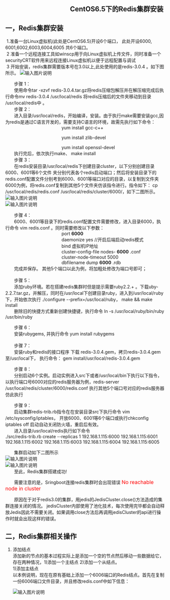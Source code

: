                                               

## &nbsp;&nbsp;&nbsp;&nbsp;&nbsp;&nbsp;&nbsp;&nbsp;&nbsp;&nbsp;&nbsp;&nbsp;&nbsp;&nbsp;&nbsp;&nbsp;&nbsp;&nbsp;&nbsp;&nbsp;&nbsp;&nbsp;&nbsp;&nbsp;&nbsp;&nbsp;&nbsp;&nbsp;&nbsp;&nbsp;&nbsp;&nbsp;&nbsp;&nbsp;&nbsp;&nbsp;&nbsp;&nbsp;&nbsp;&nbsp;  CentOS6.5下的Redis集群安装

## 一，Redis集群安装  <br>

&nbsp;1.准备一台Linux虚拟机(此处是CentOS6.5)开设6个端口， 此处开设6000, 6001,6002,6003,6004,6005 共6个端口。<br>
&nbsp;2 准备一个远程连接工具如winscp用于向Linux虚拟机上传文件，同时准备一个securityCRT软件用来远程连接Linux虚拟机以便于远程配置与调试<br>
&nbsp;3 开始安装，redis集群需要版本号在3.0以上,此处使用的是redis-3.0.4 。如下图所示。
                       ![输入图片说明](https://images.gitee.com/uploads/images/2018/1211/143420_5104c1b9_1648495.png "1.png") <br>
 
&nbsp;&nbsp;&nbsp;&nbsp;&nbsp;&nbsp;   步骤 1： <br>
&nbsp;&nbsp;&nbsp;&nbsp;&nbsp;&nbsp;       使用命令tar -xzvf redis-3.0.4.tar.gz将redis压缩包解压并在解压缩完成后执行命令mv redis-3.0.4 /usr/local/redis 将redis压缩后的文件夹移动到目录 /usr/local/redis中 。 <br>
&nbsp;&nbsp;&nbsp;&nbsp;&nbsp;&nbsp;   步骤 2：               
&nbsp;&nbsp;&nbsp;&nbsp;&nbsp;&nbsp;       进入目录/usr/local/redis，开始编译，安装。由于执行make需要安装gcc,因为redis是通过C语言开发的，需要支持C语言的环境，故需先执行如下命令：<br>
&nbsp;&nbsp;&nbsp;&nbsp;&nbsp;&nbsp;&nbsp;&nbsp;&nbsp;&nbsp;&nbsp;&nbsp;&nbsp;&nbsp;&nbsp;&nbsp;&nbsp;&nbsp;&nbsp;&nbsp;&nbsp;&nbsp;&nbsp;&nbsp;&nbsp;&nbsp;&nbsp;&nbsp;&nbsp;&nbsp;&nbsp;&nbsp;&nbsp;&nbsp;&nbsp;&nbsp;&nbsp;&nbsp;&nbsp;&nbsp;&nbsp;&nbsp;&nbsp;&nbsp; yum install gcc-c++ <br>

&nbsp;&nbsp;&nbsp;&nbsp;&nbsp;&nbsp;&nbsp;&nbsp;&nbsp;&nbsp;&nbsp;&nbsp;&nbsp;&nbsp;&nbsp;&nbsp;&nbsp;&nbsp;&nbsp;&nbsp;&nbsp;&nbsp;&nbsp;&nbsp;&nbsp;&nbsp;&nbsp;&nbsp;&nbsp;&nbsp;&nbsp;&nbsp;&nbsp;&nbsp;&nbsp;&nbsp;&nbsp;&nbsp;&nbsp;&nbsp;&nbsp;&nbsp;&nbsp;&nbsp; yum install zlib-devel <br>

&nbsp;&nbsp;&nbsp;&nbsp;&nbsp;&nbsp;&nbsp;&nbsp;&nbsp;&nbsp;&nbsp;&nbsp;&nbsp;&nbsp;&nbsp;&nbsp;&nbsp;&nbsp;&nbsp;&nbsp;&nbsp;&nbsp;&nbsp;&nbsp;&nbsp;&nbsp;&nbsp;&nbsp;&nbsp;&nbsp;&nbsp;&nbsp;&nbsp;&nbsp;&nbsp;&nbsp;&nbsp;&nbsp;&nbsp;&nbsp;&nbsp;&nbsp;&nbsp;&nbsp; yum install openssl-devel <br>
&nbsp;&nbsp;&nbsp;&nbsp;&nbsp;&nbsp; 执行完后，依次执行make、  make install <br>
&nbsp;&nbsp;&nbsp;&nbsp;&nbsp;&nbsp;   步骤 3： <br>
&nbsp;&nbsp;&nbsp;&nbsp;&nbsp;&nbsp;   在redis安装目录/usr/local/redis下创建目录cluster，以下分别创建目录6000、6001等6个文件
夹分别代表各个redis启动端口；然后将安装目录下的redis.conf配置文件分别考到6000、6001等端口对应的目录，以复制到文件夹6000为例，将redis.conf复制到其他5个文件夹仿该指令进行。指令如下：  cp /usr/local/redis/redis.conf /usr/local/redis/cluster/6000/，如下二图所示。<br>
![输入图片说明](https://images.gitee.com/uploads/images/2018/1211/145333_82c9146c_1648495.png "2.png") <br>
![输入图片说明](https://images.gitee.com/uploads/images/2018/1211/145346_5cc3a6a9_1648495.png "3.png") <br>
    
&nbsp;&nbsp;&nbsp;&nbsp;&nbsp;&nbsp;   步骤 4： <br>
&nbsp;&nbsp;&nbsp;&nbsp;&nbsp;&nbsp;   6000、6001等目录下的redis.conf配置文件需要修改，进入目录6000，执行命令 vim redis.conf 。同时需要修改以下参数：<br>
&nbsp;&nbsp;&nbsp;&nbsp;&nbsp;&nbsp;&nbsp;&nbsp;&nbsp;&nbsp;&nbsp;&nbsp;&nbsp;&nbsp;&nbsp;&nbsp;&nbsp;&nbsp;&nbsp;&nbsp;&nbsp;&nbsp;&nbsp;&nbsp;&nbsp;&nbsp;&nbsp;&nbsp;&nbsp;&nbsp;&nbsp;&nbsp;&nbsp;&nbsp;&nbsp;&nbsp;&nbsp;&nbsp;&nbsp;&nbsp;&nbsp;&nbsp;&nbsp;&nbsp;  port  **6000**  <br>
&nbsp;&nbsp;&nbsp;&nbsp;&nbsp;&nbsp;&nbsp;&nbsp;&nbsp;&nbsp;&nbsp;&nbsp;&nbsp;&nbsp;&nbsp;&nbsp;&nbsp;&nbsp;&nbsp;&nbsp;&nbsp;&nbsp;&nbsp;&nbsp;&nbsp;&nbsp;&nbsp;&nbsp;&nbsp;&nbsp;&nbsp;&nbsp;&nbsp;&nbsp;&nbsp;&nbsp;&nbsp;&nbsp;&nbsp;&nbsp;&nbsp;&nbsp;&nbsp;&nbsp;  daemonize yes     //开启后端启动redis模式  <br>
&nbsp;&nbsp;&nbsp;&nbsp;&nbsp;&nbsp;&nbsp;&nbsp;&nbsp;&nbsp;&nbsp;&nbsp;&nbsp;&nbsp;&nbsp;&nbsp;&nbsp;&nbsp;&nbsp;&nbsp;&nbsp;&nbsp;&nbsp;&nbsp;&nbsp;&nbsp;&nbsp;&nbsp;&nbsp;&nbsp;&nbsp;&nbsp;&nbsp;&nbsp;&nbsp;&nbsp;&nbsp;&nbsp;&nbsp;&nbsp;&nbsp;&nbsp;&nbsp;&nbsp;  bind 虚拟机IP地址  <br>
&nbsp;&nbsp;&nbsp;&nbsp;&nbsp;&nbsp;&nbsp;&nbsp;&nbsp;&nbsp;&nbsp;&nbsp;&nbsp;&nbsp;&nbsp;&nbsp;&nbsp;&nbsp;&nbsp;&nbsp;&nbsp;&nbsp;&nbsp;&nbsp;&nbsp;&nbsp;&nbsp;&nbsp;&nbsp;&nbsp;&nbsp;&nbsp;&nbsp;&nbsp;&nbsp;&nbsp;&nbsp;&nbsp;&nbsp;&nbsp;&nbsp;&nbsp;&nbsp;&nbsp;  cluster-config-file nodes- **6000** .conf  <br>
&nbsp;&nbsp;&nbsp;&nbsp;&nbsp;&nbsp;&nbsp;&nbsp;&nbsp;&nbsp;&nbsp;&nbsp;&nbsp;&nbsp;&nbsp;&nbsp;&nbsp;&nbsp;&nbsp;&nbsp;&nbsp;&nbsp;&nbsp;&nbsp;&nbsp;&nbsp;&nbsp;&nbsp;&nbsp;&nbsp;&nbsp;&nbsp;&nbsp;&nbsp;&nbsp;&nbsp;&nbsp;&nbsp;&nbsp;&nbsp;&nbsp;&nbsp;&nbsp;&nbsp;  cluster-node-timeout 5000  <br>
&nbsp;&nbsp;&nbsp;&nbsp;&nbsp;&nbsp;&nbsp;&nbsp;&nbsp;&nbsp;&nbsp;&nbsp;&nbsp;&nbsp;&nbsp;&nbsp;&nbsp;&nbsp;&nbsp;&nbsp;&nbsp;&nbsp;&nbsp;&nbsp;&nbsp;&nbsp;&nbsp;&nbsp;&nbsp;&nbsp;&nbsp;&nbsp;&nbsp;&nbsp;&nbsp;&nbsp;&nbsp;&nbsp;&nbsp;&nbsp;&nbsp;&nbsp;&nbsp;&nbsp;  dbfilename dump **6000** .rdb  <br>
&nbsp;&nbsp;&nbsp;&nbsp;&nbsp;&nbsp; 完成并保存。 其他5个端口以此为例，将加粗处修改为端口号即可；<br><br>
&nbsp;&nbsp;&nbsp;&nbsp;&nbsp;&nbsp;   步骤 5： <br>
&nbsp;&nbsp;&nbsp;&nbsp;&nbsp;&nbsp;   添加ruby环境。若在搭建redis集群时但是提示需要ruby2.2.+ 。下载uby-2.2.7.tar.gz，并解压，同时在/usr/local下创建目录ruby，进入到/usr/local/ruby下，开始依次执行 ./configure --prefix=/usr/local/ruby，   make && make install <br>
&nbsp;&nbsp;&nbsp;&nbsp;&nbsp;&nbsp; 删除旧的快捷方式重新创建快捷键，执行命令   ln -s /usr/local/ruby/bin/ruby /usr/bin/ruby  <br>

&nbsp;&nbsp;&nbsp;&nbsp;&nbsp;&nbsp;   步骤 6： <br>
&nbsp;&nbsp;&nbsp;&nbsp;&nbsp;&nbsp;   安装rubygems, 并执行命令  yum install rubygems  <br><br>
&nbsp;&nbsp;&nbsp;&nbsp;&nbsp;&nbsp;   步骤 7： <br>
&nbsp;&nbsp;&nbsp;&nbsp;&nbsp;&nbsp; 安装ruby和redis的接口程序 下载 redis-3.0.4.gem，拷贝redis-3.0.4.gem至/usr/local下， 执行命令： gem install/usr/local/redis-3.0.4.gem <br>

&nbsp;&nbsp;&nbsp;&nbsp;&nbsp;&nbsp;   步骤 8： <br>
&nbsp;&nbsp;&nbsp;&nbsp;&nbsp;&nbsp; 分别启动6个实例。启动实例进入src下或者/usr/local/bin下执行以下指令，以执行端口号6000对应的redis服务器为例，redis-server /usr/local/redis/cluster/6000/redis.conf     执行其他5个端口号对应的redis服务器仿此执行<br>

&nbsp;&nbsp;&nbsp;&nbsp;&nbsp;&nbsp;   步骤 9： <br>
&nbsp;&nbsp;&nbsp;&nbsp;&nbsp;&nbsp;  启动集群redis-trib.rb指令在在安装目录src下执行命令  vim /etc/sysconfig/iptables， 开放6000、6001等6个端口或执行chkconfig iptables off 启动自动关闭防火墙，重启后有效。<br>
&nbsp;&nbsp;&nbsp;&nbsp;&nbsp;&nbsp;  进入目录/usr/local/redis执行如下命令 <br>
  ./src/redis-trib.rb create --replicas 1 192.168.1.115:6000 192.168.1.115:6001 192.168.1.115:6002 192.168.1.115:6003 192.168.1.115:6004 192.168.1.115:6005  <br>

&nbsp;&nbsp;&nbsp;&nbsp;&nbsp;&nbsp;   集群启动如下二图所示<br>
![输入图片说明](https://images.gitee.com/uploads/images/2018/1211/151444_11f37d3e_1648495.png "4.png")  <br>
![输入图片说明](https://images.gitee.com/uploads/images/2018/1211/151505_1bdc4261_1648495.png "5.png")  <br>
&nbsp;&nbsp;&nbsp;&nbsp;&nbsp;&nbsp;   至此，Redis集群搭建成功!   <br>

&nbsp;&nbsp;&nbsp;&nbsp;&nbsp;&nbsp;  需要注意的是，Sringboot连接redis集群时会出现错误  <font size="3" color="red">No reachable node in cluster </font>  <br>


&nbsp;&nbsp;&nbsp;&nbsp;&nbsp;&nbsp;  原因在于对于redis3.0的集群，用jedis的JedisCluster.close()方法造成的集群连接关闭的情况。 jedisCluster内部使用了池化技术，每次使用完毕都会自动释放Jedis因此不需要关闭。如果调用close方法后再调用jedisCluster的api进行操作时就会出现这样的错误。   <br>

## 二，Redis集群相关操作

1. 添加结点   <br>
    添加新的节点的基本过程实际上是添加一个空的节点然后移动一些数据给它，存在两种情况，1)添加一个主结点 2)添加一个从结点。  <br>
    1)添加主结点   <br>
     以本例说明，现在在原有基础上添加一个6006端口的Redis结点。首先在复制一份6006端口文件目录，并且修改redis.conf中如下信息：
     
     
    ![输入图片说明](https://github.com/yhf56davis/distributed-shopping/blob/master/docs/img/RedisClusterImg/1.png)  <br>
